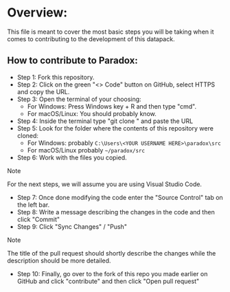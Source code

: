 # Overview:
This file is meant to cover the most basic steps you will be taking when it comes to contributing to the development of this datapack.

## How to contribute to Paradox:
- Step 1: Fork this repository.
- Step 2: Click on the green "<> Code" button on GitHub, select HTTPS and copy the URL.
- Step 3: Open the terminal of your choosing:
  - For Windows: Press Windows key + R and then type "cmd".
  - For macOS/Linux: You should probably know.
- Step 4: Inside the terminal type "git clone " and paste the URL
- Step 5: Look for the folder where the contents of this repository were cloned:
  - For Windows: probably ``C:\Users\<YOUR USERNAME HERE>\paradox\src``
  - For macOS/Linux probably ``~/paradox/src``
- Step 6: Work with the files you copied.

> [!NOTE]
> For the next steps, we will assume you are using Visual Studio Code.

- Step 7: Once done modifying the code enter the "Source Control" tab on the left bar.
- Step 8: Write a message describing the changes in the code and then click "Commit"
- Step 9: Click "Sync Changes" / "Push"

> [!NOTE]  
> The title of the pull request should shortly describe the changes while the description should be more detailed.

- Step 10: Finally, go over to the fork of this repo you made earlier on GitHub and click "contribute" and then click "Open pull request"
